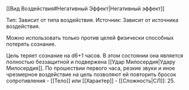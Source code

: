 [[Вид Воздействия#Негативный Эффект|Негативный эффект]]

Тип: Зависит от типа воздействия.
Источник: Зависит от источника воздействия.

Можно использовать только против целей физически способных потерять сознание.

Цель теряет сознание на d6+1 часов. В этом состоянии она является полностью беззащитной и подвержена [[Удар Милосердия|Удару Милосердия]]. По прошествии первого часа, резкие звуки и иное чрезмерное воздействие на цель позволяют ей повторить бросок сопротивления - [[Тело]] или [[Характер]] - [[Сложность|СЛ]]: 25. 